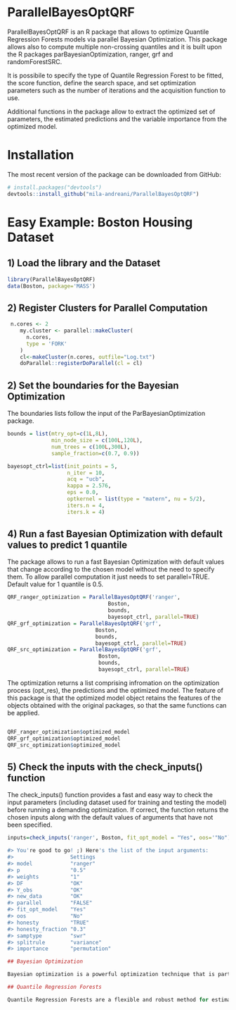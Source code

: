 # ParallelBayesOptQRF
ParallelBayesOptQRF is an R package that allows to optimize Quantile Regression Forests models via parallel Bayesian Optimization. This package allows also to compute multiple non-crossing quantiles and it is built upon the R packages parBayesianOptimization, ranger, grf and randomForestSRC.

It is possibile to specify the type of Quantile Regression Forest to be fitted, the score function, define the search space, and set optimization parameters such as the number of iterations and the acquisition function to use. 

Additional functions in the package allow to extract the optimized set of parameters, the estimated predictions and the variable importance from the optimized model.

# Installation

The most recent version of the package can be downloaded from GitHub:

``` r
# install.packages("devtools")
devtools::install_github("mila-andreani/ParallelBayesOptQRF")
```

# Easy Example: Boston Housing Dataset

## 1) Load the library and the Dataset

``` r
library(ParallelBayesOptQRF)
data(Boston, package='MASS')
```

## 2) Register Clusters for Parallel Computation

``` r
 n.cores <- 2
    my.cluster <- parallel::makeCluster(
      n.cores, 
      type = 'FORK'
    )
    cl<-makeCluster(n.cores, outfile="Log.txt")
    doParallel::registerDoParallel(cl = cl)
```

## 2) Set the boundaries for the Bayesian Optimization

The boundaries lists follow the input of the ParBayesianOptimization package.

``` r
bounds = list(mtry_opt=c(1L,8L),
              min_node_size = c(100L,120L),
              num_trees = c(100L,300L),
              sample_fraction=c(0.7, 0.9))

bayesopt_ctrl=list(init_points = 5,
                   n_iter = 10,
                   acq = "ucb",
                   kappa = 2.576,
                   eps = 0.0,
                   optkernel = list(type = "matern", nu = 5/2),
                   iters.n = 4,
                   iters.k = 4)
```
## 4) Run a fast Bayesian Optimization with default values to predict 1 quantile

The package allows to run a fast Bayesian Optimization with default values that change according to the chosen model without the need to specify them. To allow parallel computation it just needs to set parallel=TRUE. Default value for 1 quantile is 0.5.

``` r
QRF_ranger_optimization = ParallelBayesOptQRF('ranger',
                                Boston,
                                bounds,
                                bayesopt_ctrl, parallel=TRUE)
QRF_grf_optimization = ParallelBayesOptQRF('grf',
                            Boston,
                            bounds,
                            bayesopt_ctrl, parallel=TRUE)
QRF_src_optimization = ParallelBayesOptQRF('grf',
                             Boston,
                             bounds,
                             bayesopt_ctrl, parallel=TRUE)

```
The optimization returns a list comprising infromation on the optimization process (opt_res), the predictions and the optimized model. The feature of this package is that the optimized model object retains the features of the objects obtained with the original packages, so that the same functions can be applied.

``` r

QRF_ranger_optimization$optimized_model
QRF_grf_optimization$optimized_model
QRF_src_optimization$optimized_model

```

## 5) Check the inputs with the check_inputs() function

The check_inputs() function provides a fast and easy way to check the input parameters (including dataset used for training and testing the model) before running a demanding optimization. If correct, the function returns the chosen inputs along with the default values of arguments that have not been specified.

``` r
inputs=check_inputs('ranger', Boston, fit_opt_model = "Yes", oos='"No")

#> You're good to go! ;) Here's the list of the input arguments:
#>                  Settings     
#> model            "ranger"     
#> p                "0.5"        
#> weights          "1"          
#> DF               "OK"         
#> Y_obs            "OK"         
#> new_data         "OK"         
#> parallel         "FALSE"      
#> fit_opt_model    "Yes"        
#> oos              "No"         
#> honesty          "TRUE"       
#> honesty_fraction "0.3"        
#> samptype         "swr"        
#> splitrule        "variance"   
#> importance       "permutation"
``` 


``` r
## Bayesian Optimization

Bayesian optimization is a powerful optimization technique that is particularly useful for optimizing black-box functions where the objective function is expensive to evaluate and may be noisy or uncertain. It works by building a probabilistic model of the objective function and using this model to guide the search for the optimal solution. By iteratively selecting the next point to evaluate based on a balance of exploration and exploitation, Bayesian optimization can efficiently find the global optimum with a minimal number of evaluations.

## Quantile Regression Forests

Quantile Regression Forests are a flexible and robust method for estimating conditional quantiles of a response variable. They extend traditional regression forests by allowing the estimation of multiple quantiles simultaneously, making them well-suited for capturing heterogeneity in the data and providing a more comprehensive understanding of the relationship between predictors and the response variable.




